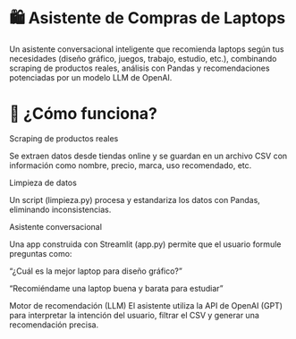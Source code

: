 <h1 align="left">🛍️ Asistente de Compras de Laptops</h1>

<p align="left">Un asistente conversacional inteligente que recomienda laptops según tus necesidades (diseño gráfico, juegos, trabajo, estudio, etc.), combinando scraping de productos reales, análisis con Pandas y recomendaciones potenciadas por un modelo LLM de OpenAI.</p>

<h1 align="left">🚀 ¿Cómo funciona?</h1>

<p align="left">Scraping de productos reales</p>
Se extraen datos desde tiendas online y se guardan en un archivo CSV con información como nombre, precio, marca, uso recomendado, etc.


<p align="left">Limpieza de datos</p>
Un script (limpieza.py) procesa y estandariza los datos con Pandas, eliminando inconsistencias.

<p align="left">Asistente conversacional</p>  
Una app construida con Streamlit (app.py) permite que el usuario formule preguntas como:

“¿Cuál es la mejor laptop para diseño gráfico?”

“Recomiéndame una laptop buena y barata para estudiar”

Motor de recomendación (LLM)
El asistente utiliza la API de OpenAI (GPT) para interpretar la intención del usuario, filtrar el CSV y generar una recomendación precisa.
